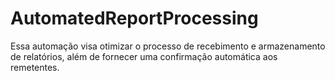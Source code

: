 # AutomatedReportProcessing

Essa automação visa otimizar o processo de recebimento e armazenamento de relatórios, além de fornecer uma confirmação automática aos remetentes.